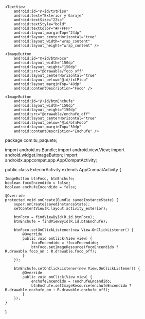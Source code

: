 <?xml version="1.0" encoding="utf-8"?>
<RelativeLayout xmlns:android="http://schemas.android.com/apk/res/android"
    android:layout_width="match_parent"
    android:layout_height="match_parent"
    android:background="@drawable/fondo_garaje">

    <TextView
        android:id="@+id/txtPiso"
        android:text="Exterior y Garaje"
        android:textSize="22sp"
        android:textStyle="bold"
        android:textColor="#FFFFFF"
        android:layout_marginTop="24dp"
        android:layout_centerHorizontal="true"
        android:layout_width="wrap_content"
        android:layout_height="wrap_content" />

    <ImageButton
        android:id="@+id/btnFoco"
        android:layout_width="150dp"
        android:layout_height="150dp"
        android:src="@drawable/foco_off"
        android:layout_centerHorizontal="true"
        android:layout_below="@id/txtPiso"
        android:layout_marginTop="40dp"
        android:contentDescription="Foco" />

    <ImageButton
        android:id="@+id/btnEnchufe"
        android:layout_width="150dp"
        android:layout_height="150dp"
        android:src="@drawable/enchufe_off"
        android:layout_centerHorizontal="true"
        android:layout_below="@id/btnFoco"
        android:layout_marginTop="30dp"
        android:contentDescription="Enchufe" />

</RelativeLayout>

package com.tu_paquete;

import android.os.Bundle;
import android.view.View;
import android.widget.ImageButton;
import androidx.appcompat.app.AppCompatActivity;

public class ExteriorActivity extends AppCompatActivity {

    ImageButton btnFoco, btnEnchufe;
    boolean focoEncendido = false;
    boolean enchufeEncendido = false;

    @Override
    protected void onCreate(Bundle savedInstanceState) {
        super.onCreate(savedInstanceState);
        setContentView(R.layout.activity_exterior);

        btnFoco = findViewById(R.id.btnFoco);
        btnEnchufe = findViewById(R.id.btnEnchufe);

        btnFoco.setOnClickListener(new View.OnClickListener() {
            @Override
            public void onClick(View view) {
                focoEncendido = !focoEncendido;
                btnFoco.setImageResource(focoEncendido ? R.drawable.foco_on : R.drawable.foco_off);
            }
        });

        btnEnchufe.setOnClickListener(new View.OnClickListener() {
            @Override
            public void onClick(View view) {
                enchufeEncendido = !enchufeEncendido;
                btnEnchufe.setImageResource(enchufeEncendido ? R.drawable.enchufe_on : R.drawable.enchufe_off);
            }
        });
    }
}
